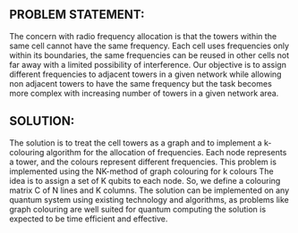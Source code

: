 PROBLEM STATEMENT:
-----------------
The concern with radio frequency allocation is that the towers within the same cell cannot have the same frequency. 
Each cell uses frequencies only within its boundaries, the same frequencies can be reused in other cells not far away with a limited possibility of interference.
Our objective is to assign different frequencies to adjacent towers in a given network while allowing non adjacent towers to have the same frequency but the task becomes more complex with increasing number of towers in a given network area.

SOLUTION:
---------
The solution is to treat the cell towers as a graph and to implement a k-colouring algorithm for the allocation of frequencies.
Each node represents a tower, and the colours represent different frequencies.
This problem is implemented using the NK-method of graph colouring for k colours
The idea is to assign a set of K qubits to each node. So, we define a colouring matrix C of N lines and K columns.
The solution can be implemented on any quantum system using existing technology and algorithms, as problems like graph colouring are well suited for quantum computing the solution is expected to be time efficient and effective.



